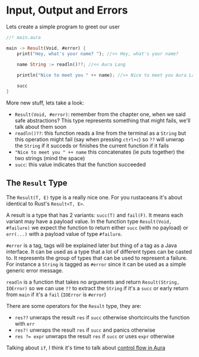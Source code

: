 # Input, Output and Errors

Lets create a simple program to greet our user

```rs
//! main.aura

main -> Result(Void, #error) {
    print("Hey, what's your name? "); //>> Hey, what's your name?

    name String := readln()??; //<< Aura Lang
    
    println("Nice to meet you " ++ name); //>> Nice to meet you Aura Lang

    succ
}
```

More new stuff, lets take a look:

- `Result(Void, #error)`: remember from the chapter one, when we said safe abstractions? This type represents something that might fails, we'll talk about them soon
- `readln()??`: this function reads a line from the terminal as a `String` but this operation might fail (say when pressing `ctrl+c`) so `??` will unwrap the `String` if it succeds or finishes the current function if it fails
- `"Nice to meet you " ++ name` this concatenates (ie puts together) the two strings (mind the space)
- `succ`: this value indicates that the function succeeded 

## The `Result` Type

The `Result(T, E)` type is a really nice one. For you rustaceans it's about identical to Rust's `Result<T, E>`. 

A result is a type that has 2 variants: `succ(T)` and `fail(F)`. It means each variant may have a payload value. In the function type `Result(Void, #failure)` we expect the function to return either `succ` (with no payload) or `err(...)` with a payload value of type `#failure`.

`#error` is a tag, tags will be explained later but thing of a tag as a Java interface. It can be used as a type that a lot of different types can be casted to. It represents the group of types that can be used to represent a failure. For instance a `String` is tagged as `#error` since it can be used as a simple generic error message.

`readln` is a function that takes no arguments and return `Result(String, IOError)` so we can use `??` to extract the `String` if it's a `succ` or early return from `main` if it's a `fail` (`IOError` is `#error`)

There are some operators for the `Result` type, they are:
- `res??` unwraps the result `res` if `succ` otherwise shortcircuits the function with `err`
- `res?!` unwraps the result `res` if `succ` and panics otherwise
- `res ?= expr` unwraps the result `res` if `succ` or uses `expr` otherwise

Talking about `if`, I think it's time to talk about [control flow in Aura](./004-control-flow.md)